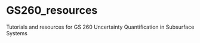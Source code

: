 # GS260_resources
Tutorials and resources for GS 260 Uncertainty Quantification in Subsurface Systems
